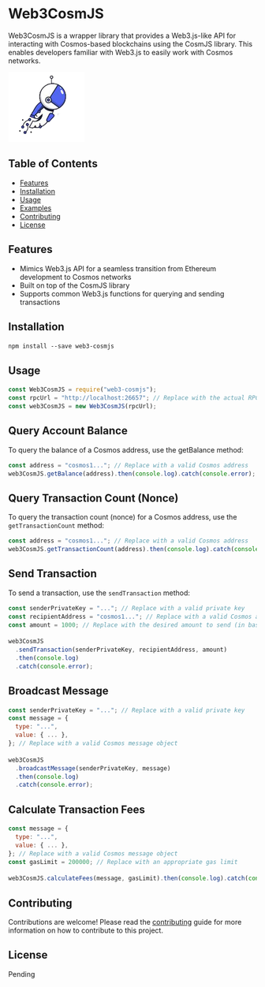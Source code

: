 # Web3CosmJS

Web3CosmJS is a wrapper library that provides a Web3.js-like API for interacting with Cosmos-based blockchains using the CosmJS library. This enables developers familiar with Web3.js to easily work with Cosmos networks.

![Web3CosmJS Mascot](./web3cosmjs.png)

## Table of Contents

- [Features](#features)
- [Installation](#installation)
- [Usage](#usage)
- [Examples](#examples)
- [Contributing](#contributing)
- [License](#license)

## Features

- Mimics Web3.js API for a seamless transition from Ethereum development to Cosmos networks
- Built on top of the CosmJS library
- Supports common Web3.js functions for querying and sending transactions

## Installation

`npm install --save web3-cosmjs`

## Usage

```javascript
const Web3CosmJS = require("web3-cosmjs");
const rpcUrl = "http://localhost:26657"; // Replace with the actual RPC URL of your Cosmos node
const web3CosmJS = new Web3CosmJS(rpcUrl);
```

## Query Account Balance

To query the balance of a Cosmos address, use the getBalance method:

```javascript
const address = "cosmos1..."; // Replace with a valid Cosmos address
web3CosmJS.getBalance(address).then(console.log).catch(console.error);
```

## Query Transaction Count (Nonce)

To query the transaction count (nonce) for a Cosmos address, use the `getTransactionCount` method:

```javascript
const address = "cosmos1..."; // Replace with a valid Cosmos address
web3CosmJS.getTransactionCount(address).then(console.log).catch(console.error);
```

## Send Transaction

To send a transaction, use the `sendTransaction` method:

```javascript
const senderPrivateKey = "..."; // Replace with a valid private key
const recipientAddress = "cosmos1..."; // Replace with a valid Cosmos address
const amount = 1000; // Replace with the desired amount to send (in base units)

web3CosmJS
  .sendTransaction(senderPrivateKey, recipientAddress, amount)
  .then(console.log)
  .catch(console.error);
```

## Broadcast Message

```javascript
const senderPrivateKey = "..."; // Replace with a valid private key
const message = {
  type: "...",
  value: { ... },
}; // Replace with a valid Cosmos message object

web3CosmJS
  .broadcastMessage(senderPrivateKey, message)
  .then(console.log)
  .catch(console.error);
```

## Calculate Transaction Fees

```javascript
const message = {
  type: "...",
  value: { ... },
}; // Replace with a valid Cosmos message object
const gasLimit = 200000; // Replace with an appropriate gas limit

web3CosmJS.calculateFees(message, gasLimit).then(console.log).catch(console.error);
```

## Contributing

Contributions are welcome! Please read the [contributing](./Contributing.md) guide for more information on how to contribute to this project.

## License

Pending